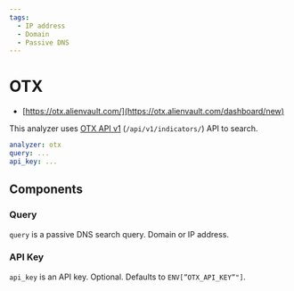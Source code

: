```yaml
---
tags:
  - IP address
  - Domain
  - Passive DNS
---
```


# OTX

- [https://otx.alienvault.com/](https://otx.alienvault.com/dashboard/new)

This analyzer uses [OTX API v1](https://otx.alienvault.com/api) (`/api/v1/indicators/`) API to search.

```yaml
analyzer: otx
query: ...
api_key: ...
```

## Components

### Query

`query` is a passive DNS search query. Domain or IP address.

### API Key

`api_key` is an API key. Optional. Defaults to `ENV[”OTX_API_KEY”"]`.
